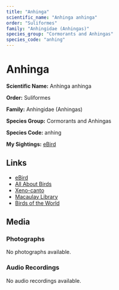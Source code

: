 ```yaml
---
title: "Anhinga"
scientific_name: "Anhinga anhinga"
order: "Suliformes"
family: "Anhingidae (Anhingas)"
species_group: "Cormorants and Anhingas"
species_code: "anhing"
---
```


# Anhinga

**Scientific Name:** Anhinga anhinga

**Order:** Suliformes

**Family:** Anhingidae (Anhingas)

**Species Group:** Cormorants and Anhingas

**Species Code:** anhing

**My Sightings:** [eBird](https://ebird.org/lifelist?r=world&time=life&spp=anhing)

## Links
* [eBird](https://ebird.org/species/anhing) 
* [All About Birds](https://www.allaboutbirds.org/guide/anhing) 
* [Xeno-canto](https://www.xeno-canto.org/species/anhing) 
* [Macaulay Library](https://search.macaulaylibrary.org/catalog?taxonCode=anhing&sort=rating_rank_desc)
* [Birds of the World](https://birdsoftheworld.org/bow/species/anhing)

## Media
### Photographs
No photographs available.

### Audio Recordings
No audio recordings available.
